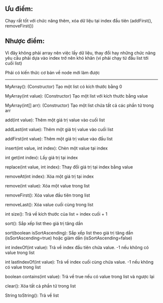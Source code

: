
Ưu điểm:
---

Chạy rất tốt với chức năng thêm, xóa dữ liệu tại index đầu tiên (addFirst(), removeFirst())

Nhược điểm: 
---

Vì đây không phải array nên việc lấy dữ liệu, thay đổi hay những chức năng yêu cầu phải dựa
vào index trở nên khó khăn (vì phải chạy từ đầu list tới cuối list) 

Phải có kiến thức cơ bản về node mới làm được

---

MyArray(): (Constructor) Tạo một list có kích thước bằng 0 

MyArray(int value): (Constructor) Tạo một list với kích thước bằng value 

MyArray(int[] arr): (Constructor) Tạo một list chứa tất cả các phần tử trong arr 

add(int value): Thêm một giá trị value vào cuối list

addLast(int value): Thêm một giá trị value vào cuối list

addFirst(int value): Thêm một giá trị value vào đầu list 

insert(int value, int index): Chèn một value tại index 
 
int get(int index): Lấy giá trị tại index 

replace(int value, int index): Thay đổi giá trị tại index bằng value

removeAt(int index): Xóa một giá trị tại index 

remove(int value): Xóa một value trong list

removeFirst(): Xóa value đầu tiên trong list

removeLast(): Xóa value cuối cùng trong list

int size(): Trả về kích thước của list = index cuối + 1

sort(): Sắp xếp list theo giá trị tăng dần 

sort(boolean isSortAscending): Sắp xếp list theo giá trị tăng dần (isSortAscending=true) hoặc giảm dần (isSortAscending=false)

int indexOf(int value): Trả về index đầu tiên chứa value. -1 nếu không có value trong list

int lastIndexOf(int value): Trả về index cuối cùng chứa value. -1 nếu không có value trong list 

boolean contains(int value): Trả về true nếu có value trong list và ngược lại

clear(): Xóa tất cả phần tử trong list

String toString(): Trả về list

